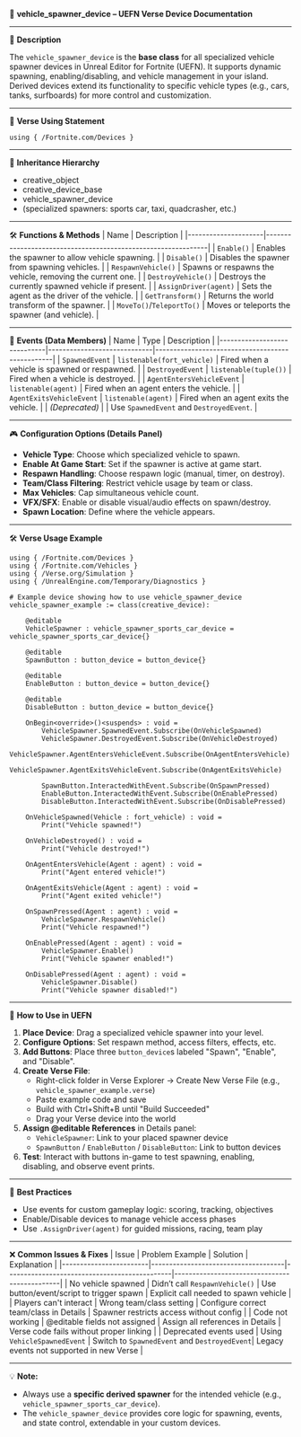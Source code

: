 📘 **vehicle_spawner_device – UEFN Verse Device Documentation**

---

🔹 **Description**

The `vehicle_spawner_device` is the **base class** for all specialized vehicle spawner devices in Unreal Editor for Fortnite (UEFN). It supports dynamic spawning, enabling/disabling, and vehicle management in your island. Derived devices extend its functionality to specific vehicle types (e.g., cars, tanks, surfboards) for more control and customization.

---

🧱 **Verse Using Statement**
```verse
using { /Fortnite.com/Devices }
```

---

🔗 **Inheritance Hierarchy**
- creative_object
- creative_device_base
- vehicle_spawner_device
- (specialized spawners: sports car, taxi, quadcrasher, etc.)

---

🛠️ **Functions & Methods**
| Name                | Description                                                  |
|---------------------|--------------------------------------------------------------|
| `Enable()`          | Enables the spawner to allow vehicle spawning.              |
| `Disable()`         | Disables the spawner from spawning vehicles.                |
| `RespawnVehicle()`  | Spawns or respawns the vehicle, removing the current one.   |
| `DestroyVehicle()`  | Destroys the currently spawned vehicle if present.          |
| `AssignDriver(agent)` | Sets the agent as the driver of the vehicle.               |
| `GetTransform()`    | Returns the world transform of the spawner.                 |
| `MoveTo()`/`TeleportTo()` | Moves or teleports the spawner (and vehicle).           |

---

🧹 **Events (Data Members)**
| Name                        | Type                        | Description                                     |
|-----------------------------|-----------------------------|-------------------------------------------------|
| `SpawnedEvent`              | `listenable(fort_vehicle)`  | Fired when a vehicle is spawned or respawned.   |
| `DestroyedEvent`            | `listenable(tuple())`       | Fired when a vehicle is destroyed.              |
| `AgentEntersVehicleEvent`   | `listenable(agent)`         | Fired when an agent enters the vehicle.         |
| `AgentExitsVehicleEvent`    | `listenable(agent)`         | Fired when an agent exits the vehicle.          |
| *(Deprecated)*              |                             | Use `SpawnedEvent` and `DestroyedEvent`.        |

---

🎮 **Configuration Options (Details Panel)**
- **Vehicle Type**: Choose which specialized vehicle to spawn.
- **Enable At Game Start**: Set if the spawner is active at game start.
- **Respawn Handling**: Choose respawn logic (manual, timer, on destroy).
- **Team/Class Filtering**: Restrict vehicle usage by team or class.
- **Max Vehicles**: Cap simultaneous vehicle count.
- **VFX/SFX**: Enable or disable visual/audio effects on spawn/destroy.
- **Spawn Location**: Define where the vehicle appears.

---

🛠️ **Verse Usage Example**
```verse
using { /Fortnite.com/Devices }
using { /Fortnite.com/Vehicles }
using { /Verse.org/Simulation }
using { /UnrealEngine.com/Temporary/Diagnostics }

# Example device showing how to use vehicle_spawner_device
vehicle_spawner_example := class(creative_device):

    @editable
    VehicleSpawner : vehicle_spawner_sports_car_device = vehicle_spawner_sports_car_device{}

    @editable
    SpawnButton : button_device = button_device{}

    @editable
    EnableButton : button_device = button_device{}

    @editable
    DisableButton : button_device = button_device{}

    OnBegin<override>()<suspends> : void =
        VehicleSpawner.SpawnedEvent.Subscribe(OnVehicleSpawned)
        VehicleSpawner.DestroyedEvent.Subscribe(OnVehicleDestroyed)
        VehicleSpawner.AgentEntersVehicleEvent.Subscribe(OnAgentEntersVehicle)
        VehicleSpawner.AgentExitsVehicleEvent.Subscribe(OnAgentExitsVehicle)

        SpawnButton.InteractedWithEvent.Subscribe(OnSpawnPressed)
        EnableButton.InteractedWithEvent.Subscribe(OnEnablePressed)
        DisableButton.InteractedWithEvent.Subscribe(OnDisablePressed)

    OnVehicleSpawned(Vehicle : fort_vehicle) : void =
        Print("Vehicle spawned!")

    OnVehicleDestroyed() : void =
        Print("Vehicle destroyed!")

    OnAgentEntersVehicle(Agent : agent) : void =
        Print("Agent entered vehicle!")

    OnAgentExitsVehicle(Agent : agent) : void =
        Print("Agent exited vehicle!")

    OnSpawnPressed(Agent : agent) : void =
        VehicleSpawner.RespawnVehicle()
        Print("Vehicle respawned!")

    OnEnablePressed(Agent : agent) : void =
        VehicleSpawner.Enable()
        Print("Vehicle spawner enabled!")

    OnDisablePressed(Agent : agent) : void =
        VehicleSpawner.Disable()
        Print("Vehicle spawner disabled!")
```

---

💼 **How to Use in UEFN**
1. **Place Device**: Drag a specialized vehicle spawner into your level.
2. **Configure Options**: Set respawn method, access filters, effects, etc.
3. **Add Buttons**: Place three `button_device`s labeled "Spawn", "Enable", and "Disable".
4. **Create Verse File**:
   - Right-click folder in Verse Explorer → Create New Verse File (e.g., `vehicle_spawner_example.verse`)
   - Paste example code and save
   - Build with Ctrl+Shift+B until "Build Succeeded"
   - Drag your Verse device into the world
5. **Assign @editable References** in Details panel:
   - `VehicleSpawner`: Link to your placed spawner device
   - `SpawnButton` / `EnableButton` / `DisableButton`: Link to button devices
6. **Test**: Interact with buttons in-game to test spawning, enabling, disabling, and observe event prints.

---

🧠 **Best Practices**
- Use events for custom gameplay logic: scoring, tracking, objectives
- Enable/Disable devices to manage vehicle access phases
- Use `.AssignDriver(agent)` for guided missions, racing, team play

---

❌ **Common Issues & Fixes**
| Issue                  | Problem Example                     | Solution                                     | Explanation                                  |
|------------------------|-------------------------------------|----------------------------------------------|----------------------------------------------|
| No vehicle spawned     | Didn’t call `RespawnVehicle()`      | Use button/event/script to trigger spawn     | Explicit call needed to spawn vehicle        |
| Players can't interact | Wrong team/class setting            | Configure correct team/class in Details      | Spawner restricts access without config      |
| Code not working       | @editable fields not assigned       | Assign all references in Details             | Verse code fails without proper linking      |
| Deprecated events used | Using `VehicleSpawnedEvent`         | Switch to `SpawnedEvent` and `DestroyedEvent`| Legacy events not supported in new Verse     |

---

💡 **Note:**
- Always use a **specific derived spawner** for the intended vehicle (e.g., `vehicle_spawner_sports_car_device`).
- The `vehicle_spawner_device` provides core logic for spawning, events, and state control, extendable in your custom devices.


